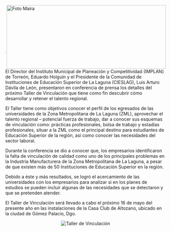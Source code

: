<p>
   <a title="ir a Otras Publicaciones" href="http://www.trcimplan.gob.mx/autores/maira-ivonne-flores-reyes.html"><img class="img-responsive contenido-imagen" src="../imagenes/128/lic-maira-ivonne-flores-reyes-top5.png" align="right" alt="Foto Maira" width="500" height="200"></a>

</p>

</br></br></br></br></br></br></br></br>

---


El Director del Instituto Municipal de Planeación y Competitividad (IMPLAN) de Torreón, Eduardo Holguín y el Presidente de la Comunidad de Instituciones de Educación Superior de La Laguna (CIESLAG), Luis Arturo Dávila de León, presentaron en conferencia de prensa los detalles del próximo Taller de Vinculación que tiene como fin descubrir cómo desarrollar y retener el talento regional.

El Taller tiene como objetivos conocer el perfil de los egresados de las universidades de la Zona Metropolitana de La Laguna (ZML), aprovechar el talento regional – potencial fuerza de trabajo, dar a conocer sus esquemas de vinculación como: prácticas profesionales, bolsa de trabajo y estadías profesionales, situar a la ZML como el principal destino para estudiantes de Educación Superior de la región, así como conocer las necesidades del sector laboral.

Durante la conferencia se dio a conocer que, los empresarios identificaron la falta de vinculación de calidad como uno de los principales problemas en la Industria Manufacturera de la Zona Metropolitana de La Laguna, a pesar de que existen más de 50 Instituciones de Educación Superior en la región.

Debido a éste y más resultados, se logró el acercamiento de las universidades con los empresarios para analizar si en los planes de estudios se pueden incluir algunas de las necesidades que se detectaron y que se pretenden atender.

El Taller de Vinculación será llevado a cabo el próximo 16 de mayo del presente año en las instalaciones de la Casa Club de Altozano, ubicado en la ciudad de Gómez Palacio, Dgo.

<center><img src="2019-05-08-taller-de-vinculacion/ima01.jpg" alt="Taller de Vinculación"></center>

</br>
